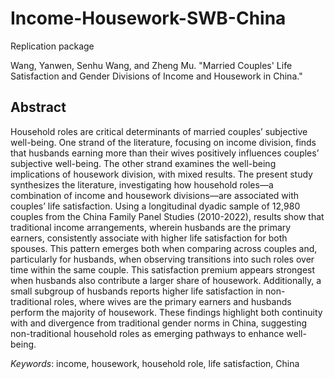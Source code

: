 # Income-Housework-SWB-China

Replication package

Wang, Yanwen, Senhu Wang, and Zheng Mu. "Married Couples' Life Satisfaction and Gender Divisions of Income and Housework in China."

## Abstract

Household roles are critical determinants of married couples’ subjective well-being. One strand of the literature, focusing on income division, finds that husbands earning more than their wives positively influences couples’ subjective well-being. The other strand examines the well-being implications of housework division, with mixed results. The present study synthesizes the literature, investigating how household roles—a combination of income and housework divisions—are associated with couples’ life satisfaction. Using a longitudinal dyadic sample of 12,980 couples from the China Family Panel Studies (2010-2022), results show that traditional income arrangements, wherein husbands are the primary earners, consistently associate with higher life satisfaction for both spouses. This pattern emerges both when comparing across couples and, particularly for husbands, when observing transitions into such roles over time within the same couple. This satisfaction premium appears strongest when husbands also contribute a larger share of housework. Additionally, a small subgroup of husbands reports higher life satisfaction in non-traditional roles, where wives are the primary earners and husbands perform the majority of housework. These findings highlight both continuity with and divergence from traditional gender norms in China, suggesting non-traditional household roles as emerging pathways to enhance well-being.

*Keywords*: income, housework, household role, life satisfaction, China
